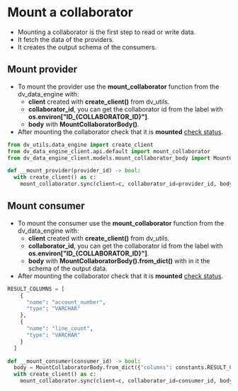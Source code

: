 # Mount a collaborator

- Mounting a collaborator is the first step to read or write data.
- It fetch the data of the providers.
- It creates the output schema of the consumers.

## Mount provider

- To mount the provider use the **mount_collaborator** function from the dv_data_engine with:
  - **client** created with **create_client()** from dv_utils.
  - **collaborator_id**, you can get the collaborator id from the label with **os.environ[\"ID_\{COLLABORATOR_ID}"]**.
  - **body** with **MountCollaboratorBody()**.
- After mounting the collaborator check that it is **mounted** [check status](/docs/algorithm-development/check-status).

```python
from dv_utils.data_engine import create_client
from dv_data_engine_client.api.default import mount_collaborator
from dv_data_engine_client.models.mount_collaborator_body import MountCollaboratorBody

def __mount_provider(provider_id) -> bool:
  with create_client() as c:
    mount_collaborator.sync(client=c, collaborator_id=provider_id, body=MountCollaboratorBody())
```

## Mount consumer

- To mount the consumer use the **mount_collaborator** function from the dv_data_engine with:
  - **client** created with **create_client()** from dv_utils.
  - **collaborator_id**, you can get the collaborator id from the label with **os.environ[\"ID_\{COLLABORATOR_ID}"]**.
  - **body** with **MountCollaboratorBody().from_dict()** with in it the schema of the output data.
- After mounting the collaborator check that it is **mounted** [check status](/docs/algorithm-development/check-status).

```python
RESULT_COLUMNS = [
    {
      "name": "account_number",
      "type": "VARCHAR"
    },
    {
      "name": "line_count",
      "type": "VARCHAR"
    }
  ]

def __mount_consumer(consumer_id) -> bool:
  body = MountCollaboratorBody.from_dict({"columns": constants.RESULT_COLUMNS})
  with create_client() as c:
    mount_collaborator.sync(client=c, collaborator_id=consumer_id, body=body)
```
